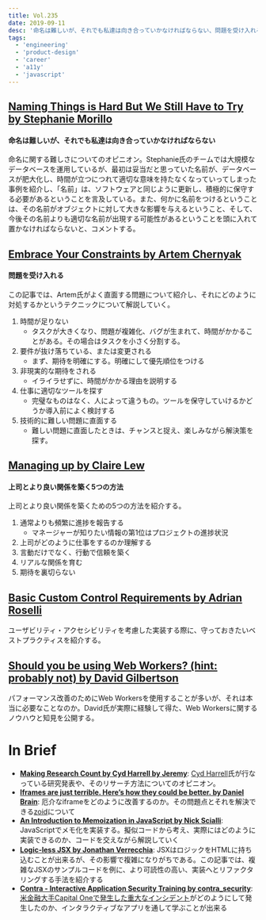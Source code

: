 ```yaml
---
title: Vol.235
date: 2019-09-11
desc: '命名は難しいが、それでも私達は向き合っていかなければならない、問題を受け入れる、上司とより良い関係を築く5つの方法、ほか計10リンク'
tags:
  - 'engineering'
  - 'product-design'
  - 'career'
  - 'a11y'
  - 'javascript'
---
```


## [Naming Things is Hard But We Still Have to Try by Stephanie Morillo](https://www.stephaniemorillo.co/post/naming-things-is-hard-but-we-still-have-to-try)

#### 命名は難しいが、それでも私達は向き合っていかなければならない

命名に関する難しさについてのオピニオン。Stephanie氏のチームでは大規模なデータベースを運用しているが、最初は妥当だと思っていた名前が、データベースが肥大化し、時間が立つにつれて適切な意味を持たなくなっていってしまった事例を紹介し、「名前」は、ソフトウェアと同じように更新し、積極的に保守する必要があるということを言及している。また、何かに名前をつけるということは、その名前がオブジェクトに対して大きな影響を与えるということ、そして、今後その名前よりも適切な名前が出現する可能性があるということを頭に入れて置かなければならないと、コメントする。

## [Embrace Your Constraints by Artem Chernyak](https://hackeryarn.com/post/embrace-the-constraints/)

#### 問題を受け入れる

この記事では、Artem氏がよく直面する問題について紹介し、それにどのように対処するかというテクニックについて解説していく。

1. 時間が足りない
   - タスクが大きくなり、問題が複雑化、バグが生まれて、時間がかかることがある。その場合はタスクを小さく分割する。
2. 要件が抜け落ちている、または変更される
   - まず、期待を明確にする。明確にして優先順位をつける
3. 非現実的な期待をされる
   - イライラせずに、時間がかかる理由を説明する
4. 仕事に適切なツールを探す
   - 完璧なものはなく、人によって違うもの。ツールを保守していけるかどうか導入前によく検討する
5. 技術的に難しい問題に直面する
   - 難しい問題に直面したときは、チャンスと捉え、楽しみながら解決策を探す。

## [Managing up by Claire Lew](https://m.signalvnoise.com/managing-up/)

#### 上司とより良い関係を築く5つの方法

上司とより良い関係を築くための5つの方法を紹介する。

1. 通常よりも頻繁に進捗を報告する
   - マネージャーが知りたい情報の第1位はプロジェクトの進捗状況
2. 上司がどのように仕事をするのか理解する
3. 言動だけでなく、行動で信頼を築く
4. リアルな関係を育む
5. 期待を裏切らない

## [Basic Custom Control Requirements by Adrian Roselli](http://adrianroselli.com/2019/08/basic-custom-control-requirements.html)
ユーザビリティ・アクセシビリティを考慮した実装する際に、守っておきたいベストプラクティスを紹介する。

## [Should you be using Web Workers? (hint: probably not) by David Gilbertson](https://medium.com/@david.gilbertson/should-you-should-be-using-web-workers-hint-probably-not-9b6d26dc8c6a)

パフォーマンス改善のためにWeb Workersを使用することが多いが、それは本当に必要なことなのか。David氏が実際に経験して得た、Web Workersに関するノウハウと知見を公開する。

# In Brief
- [**Making Research Count by Cyd Harrell by Jeremy**](https://adactio.com/journal/15735):  [Cyd Harrell](https://aneventapart.com/speakers/cyd-harrell)氏が行なっている研究発表や、そのリサーチ方法についてのオピニオン。
- [**Iframes are just terrible. Here’s how they could be better. by Daniel Brain**](https://medium.com/@bluepnume/iframes-are-just-terrible-heres-how-they-could-be-better-974b731f0fb4): 厄介なiframeをどのように改善するのか。その問題点とそれを解決できる[zoid](https://github.com/krakenjs/zoid)について
- [**An Introduction to Memoization in JavaScript by Nick Scialli**](https://nick.scialli.me/an-introduction-to-memoization-in-javascript/): JavaScriptでメモ化を実装する。擬似コードから考え、実際にはどのように実装できるのか、コードを交えながら解説していく
- [**Logic-less JSX by Jonathan Verrecchia**](https://verekia.com/react/logic-less-jsx/): JSXはロジックをHTMLに持ち込むことが出来るが、その影響で複雑になりがちである。この記事では、複雑なJSXのサンプルコードを例に、より可読性の高い、実装へとリファクタリングする手法を紹介する
- [**Contra - Interactive Application Security Training by contra_security**](https://application.security): [米金融大手Capital Oneで発生した重大なインシデント](https://jp.techcrunch.com/2019/07/30/2019-07-29-capital-one-hacked-over-100-million-customers-affected/)がどのようにして発生したのか、インタラクティブなアプリを通して学ぶことが出来る

